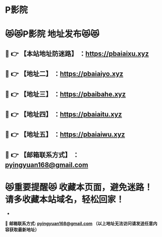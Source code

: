 # P影院
:heart_eyes_cat::heart_eyes_cat:P影院 地址发布:heart_eyes_cat::heart_eyes_cat:
==
:kiss: :point_right: 【本站地址防迷路】 ：https://pbaiaixu.xyz
------
:kiss: :point_right: 【地址二】 ：https://pbaiaiyo.xyz
------
:kiss: :point_right: 【地址三】 ：https://pbaibahe.xyz
------
:kiss: :point_right: 【地址四】 ：https://pbaiaitu.xyz
------
:kiss: :point_right: 【地址五】 ：https://pbaiaiwu.xyz
------
:kiss: :point_right: 【邮箱联系方式】 ：pyingyuan168@gmail.com
------
:heart_eyes_cat:重要提醒:heart_eyes_cat: 收藏本页面，避免迷路！请多收藏本站域名，轻松回家！
==

-

:love_letter: __邮箱联系方式: pyingyuan168@gmail.com （以上地址无法访问请发送任意内容获取最新地址）__

